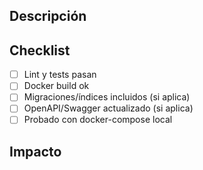 ## Descripción
<!-- Qué cambia y por qué -->

## Checklist
- [ ] Lint y tests pasan
- [ ] Docker build ok
- [ ] Migraciones/índices incluidos (si aplica)
- [ ] OpenAPI/Swagger actualizado (si aplica)
- [ ] Probado con docker-compose local

## Impacto
<!-- Servicios afectados, variables de entorno, migraciones -->
